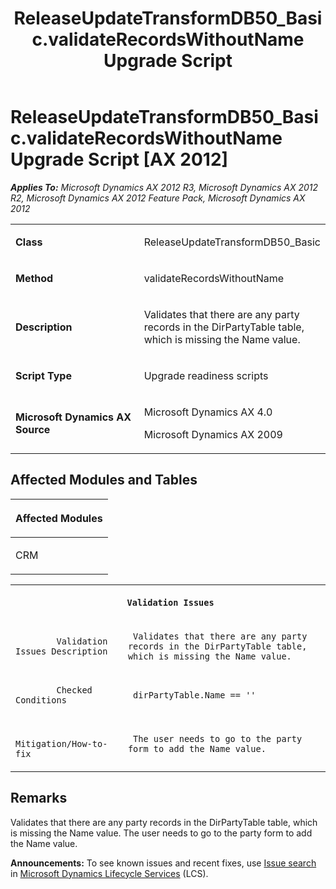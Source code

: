 ﻿---
title: ReleaseUpdateTransformDB50_Basic.validateRecordsWithoutName Upgrade Script
TOCTitle: ReleaseUpdateTransformDB50_Basic.validateRecordsWithoutName Upgrade Script
ms:assetid: 1774a739-8bac-6bb9-04cc-8ae6471feec3
ms:mtpsurl: https://msdn.microsoft.com/en-us/library/JJ718582(v=AX.60)
ms:contentKeyID: 49706866
ms.date: 05/18/2015
mtps_version: v=AX.60
---

# ReleaseUpdateTransformDB50\_Basic.validateRecordsWithoutName Upgrade Script [AX 2012]


_**Applies To:** Microsoft Dynamics AX 2012 R3, Microsoft Dynamics AX 2012 R2, Microsoft Dynamics AX 2012 Feature Pack, Microsoft Dynamics AX 2012_

<table>
<colgroup>
<col style="width: 50%" />
<col style="width: 50%" />
</colgroup>
<tbody>
<tr class="odd">
<td><p><strong>Class</strong></p></td>
<td><p>ReleaseUpdateTransformDB50_Basic</p></td>
</tr>
<tr class="even">
<td><p><strong>Method</strong></p></td>
<td><p>validateRecordsWithoutName</p></td>
</tr>
<tr class="odd">
<td><p><strong>Description</strong></p></td>
<td><p>Validates that there are any party records in the DirPartyTable table, which is missing the Name value.</p></td>
</tr>
<tr class="even">
<td><p><strong>Script Type</strong></p></td>
<td><p>Upgrade readiness scripts</p></td>
</tr>
<tr class="odd">
<td><p><strong>Microsoft Dynamics AX Source</strong></p></td>
<td><p>Microsoft Dynamics AX 4.0</p>
<p>Microsoft Dynamics AX 2009</p></td>
</tr>
</tbody>
</table>


## Affected Modules and Tables

<table>
<colgroup>
<col style="width: 100%" />
</colgroup>
<thead>
<tr class="header">
<th><p>Affected Modules</p></th>
</tr>
</thead>
<tbody>
<tr class="odd">
<td><p>CRM</p></td>
</tr>
</tbody>
</table>


<table xmlns="http://www.w3.org/1999/xhtml">
              <tr><th colspan="2">
		
   <p>
   
	 Validation Issues
  </p>
  </th></tr>
              <tr><td>
		
   <p>
   
	 
            Validation Issues Description
          
  </p>
  </td><td>
		
   <p>
   
	 Validates that there are any party records in the DirPartyTable table, which is missing the Name value.
  </p>
  </td></tr>
              <tr><td>
		
   <p>
   
	 
            Checked Conditions
          
  </p>
  </td><td>
		
   <p>
   
	 dirPartyTable.Name == ''
  </p>
  </td></tr>
              <tr><td>
		
   <p>
   
	 
            Mitigation/How-to-fix
          
  </p>
  </td><td>
		
   <p>
   
	 The user needs to go to the party form to add the Name value.
  </p>
  </td></tr>
            </table>


## Remarks

Validates that there are any party records in the DirPartyTable table, which is missing the Name value. The user needs to go to the party form to add the Name value.

  
**Announcements:** To see known issues and recent fixes, use [Issue search](http://go.microsoft.com/fwlink/?linkid=389258) in [Microsoft Dynamics Lifecycle Services](http://go.microsoft.com/fwlink/?linkid=306505) (LCS).

